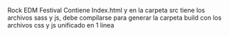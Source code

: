 Rock EDM Festival
Contiene Index.html y en la carpeta src tiene los archivos sass y js, debe compilarse para generar la carpeta build con los archivos css y js unificado en 1 linea
